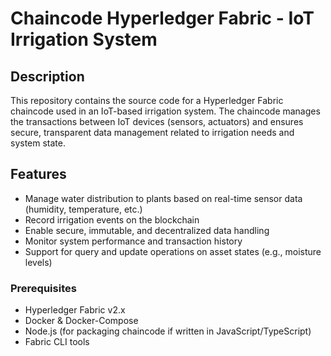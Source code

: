 # Chaincode Hyperledger Fabric - IoT Irrigation System

## Description
This repository contains the source code for a Hyperledger Fabric chaincode used in an IoT-based irrigation system. The chaincode manages the transactions between IoT devices (sensors, actuators) and ensures secure, transparent data management related to irrigation needs and system state.

## Features
- Manage water distribution to plants based on real-time sensor data (humidity, temperature, etc.)
- Record irrigation events on the blockchain
- Enable secure, immutable, and decentralized data handling
- Monitor system performance and transaction history
- Support for query and update operations on asset states (e.g., moisture levels)

### Prerequisites
- Hyperledger Fabric v2.x
- Docker & Docker-Compose
- Node.js (for packaging chaincode if written in JavaScript/TypeScript)
- Fabric CLI tools


